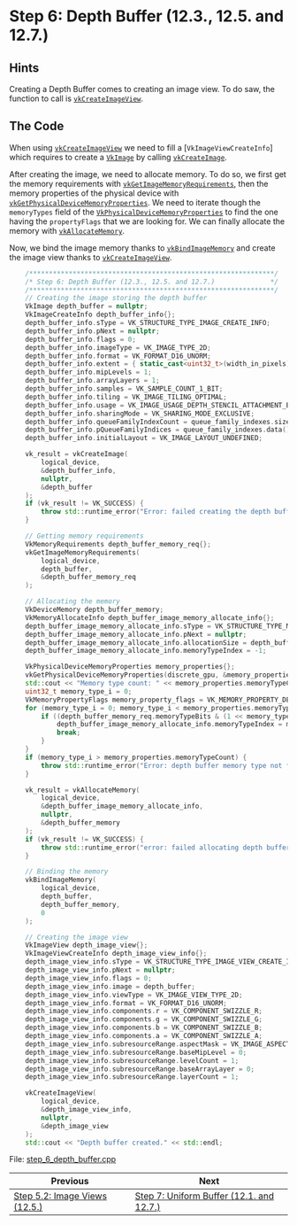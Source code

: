 # **Step 6: Depth Buffer (12.3., 12.5. and 12.7.)**
## **Hints**
Creating a Depth Buffer comes to creating an image view. To do saw, the function to call is [`vkCreateImageView`](https://registry.khronos.org/vulkan/specs/1.3-extensions/html/chap12.html#vkCreateImageView).

## **The Code**
When using [`vkCreateImageView`](https://registry.khronos.org/vulkan/specs/1.3-extensions/html/chap12.html#vkCreateImageView) we need to fill a [`VkImageViewCreateInfo`] which requires to create a [`VkImage`](https://registry.khronos.org/vulkan/specs/1.3-extensions/html/chap12.html#resources-images) by calling [`vkCreateImage`](https://registry.khronos.org/vulkan/specs/1.3-extensions/html/chap12.html#vkCreateImage).

After creating the image, we need to allocate memory. To do so, we first get the memory requirements with [`vkGetImageMemoryRequirements`](https://registry.khronos.org/vulkan/specs/1.3-extensions/html/chap12.html#vkGetImageMemoryRequirements), then the memory properties of the physical device with [`vkGetPhysicalDeviceMemoryProperties`](https://registry.khronos.org/vulkan/specs/1.3-extensions/html/chap11.html#vkGetPhysicalDeviceMemoryProperties). We need to iterate though the `memoryTypes` field of the [`VkPhysicalDeviceMemoryProperties`](https://registry.khronos.org/vulkan/specs/1.3-extensions/html/chap11.html#VkPhysicalDeviceMemoryProperties) to find the one having the `propertyFlags` that we are looking for. We can finally allocate the memory with [`vkAllocateMemory`](https://registry.khronos.org/vulkan/specs/1.3-extensions/html/chap11.html#vkAllocateMemory).

Now, we bind the image memory thanks to [`vkBindImageMemory`](https://registry.khronos.org/vulkan/specs/1.3-extensions/html/chap12.html#vkBindImageMemory) and create the image view thanks to [`vkCreateImageView`](https://registry.khronos.org/vulkan/specs/1.3-extensions/html/chap12.html#vkCreateImageView).

```C++
    /**************************************************************/
	/* Step 6: Depth Buffer (12.3., 12.5. and 12.7.)              */
	/**************************************************************/
	// Creating the image storing the depth buffer
	VkImage depth_buffer = nullptr;
	VkImageCreateInfo depth_buffer_info{};
	depth_buffer_info.sType = VK_STRUCTURE_TYPE_IMAGE_CREATE_INFO;
	depth_buffer_info.pNext = nullptr;
	depth_buffer_info.flags = 0;
	depth_buffer_info.imageType = VK_IMAGE_TYPE_2D;
	depth_buffer_info.format = VK_FORMAT_D16_UNORM;
	depth_buffer_info.extent = { static_cast<uint32_t>(width_in_pixels), static_cast<uint32_t>(height_in_pixels), 1 };
	depth_buffer_info.mipLevels = 1;
	depth_buffer_info.arrayLayers = 1;
	depth_buffer_info.samples = VK_SAMPLE_COUNT_1_BIT;
	depth_buffer_info.tiling = VK_IMAGE_TILING_OPTIMAL;
	depth_buffer_info.usage = VK_IMAGE_USAGE_DEPTH_STENCIL_ATTACHMENT_BIT;
	depth_buffer_info.sharingMode = VK_SHARING_MODE_EXCLUSIVE;
	depth_buffer_info.queueFamilyIndexCount = queue_family_indexes.size();
	depth_buffer_info.pQueueFamilyIndices = queue_family_indexes.data();
	depth_buffer_info.initialLayout = VK_IMAGE_LAYOUT_UNDEFINED;

	vk_result = vkCreateImage(
		logical_device,
		&depth_buffer_info,
		nullptr,
		&depth_buffer
	);
	if (vk_result != VK_SUCCESS) {
		throw std::runtime_error("Error: failed creating the depth buffer!");
	}

	// Getting memory requirements
	VkMemoryRequirements depth_buffer_memory_req{};
	vkGetImageMemoryRequirements(
		logical_device,
		depth_buffer,
		&depth_buffer_memory_req
	);

	// Allocating the memory
	VkDeviceMemory depth_buffer_memory;
	VkMemoryAllocateInfo depth_buffer_image_memory_allocate_info{};
	depth_buffer_image_memory_allocate_info.sType = VK_STRUCTURE_TYPE_MEMORY_ALLOCATE_INFO;
	depth_buffer_image_memory_allocate_info.pNext = nullptr;
	depth_buffer_image_memory_allocate_info.allocationSize = depth_buffer_memory_req.size;
	depth_buffer_image_memory_allocate_info.memoryTypeIndex = -1;

	VkPhysicalDeviceMemoryProperties memory_properties{};
	vkGetPhysicalDeviceMemoryProperties(discrete_gpu, &memory_properties);
	std::cout << "Memory type count: " << memory_properties.memoryTypeCount << std::endl;
	uint32_t memory_type_i = 0;
	VkMemoryPropertyFlags memory_property_flags = VK_MEMORY_PROPERTY_DEVICE_LOCAL_BIT;
	for (memory_type_i = 0; memory_type_i < memory_properties.memoryTypeCount; memory_type_i++) {
		if ((depth_buffer_memory_req.memoryTypeBits & (1 << memory_type_i)) && (memory_properties.memoryTypes[memory_type_i].propertyFlags & memory_property_flags) == memory_property_flags) {
			depth_buffer_image_memory_allocate_info.memoryTypeIndex = memory_type_i;
			break;
		}
	}
	if (memory_type_i > memory_properties.memoryTypeCount) {
		throw std::runtime_error("Error: depth buffer memory type not found!");
	}

	vk_result = vkAllocateMemory(
		logical_device,
		&depth_buffer_image_memory_allocate_info,
		nullptr,
		&depth_buffer_memory
	);
	if (vk_result != VK_SUCCESS) {
		throw std::runtime_error("error: failed allocating depth buffer memory!");
	}

	// Binding the memory
	vkBindImageMemory(
		logical_device,
		depth_buffer,
		depth_buffer_memory,
		0
	);

	// Creating the image view
	VkImageView depth_image_view{};
	VkImageViewCreateInfo depth_image_view_info{};
	depth_image_view_info.sType = VK_STRUCTURE_TYPE_IMAGE_VIEW_CREATE_INFO;
	depth_image_view_info.pNext = nullptr;
	depth_image_view_info.flags = 0;
	depth_image_view_info.image = depth_buffer;
	depth_image_view_info.viewType = VK_IMAGE_VIEW_TYPE_2D;
	depth_image_view_info.format = VK_FORMAT_D16_UNORM;
	depth_image_view_info.components.r = VK_COMPONENT_SWIZZLE_R;
	depth_image_view_info.components.g = VK_COMPONENT_SWIZZLE_G;
	depth_image_view_info.components.b = VK_COMPONENT_SWIZZLE_B;
	depth_image_view_info.components.a = VK_COMPONENT_SWIZZLE_A;
	depth_image_view_info.subresourceRange.aspectMask = VK_IMAGE_ASPECT_DEPTH_BIT;
	depth_image_view_info.subresourceRange.baseMipLevel = 0;
	depth_image_view_info.subresourceRange.levelCount = 1;
	depth_image_view_info.subresourceRange.baseArrayLayer = 0;
	depth_image_view_info.subresourceRange.layerCount = 1;

	vkCreateImageView(
		logical_device,
		&depth_image_view_info,
		nullptr,
		&depth_image_view
	);
	std::cout << "Depth buffer created." << std::endl;
```

File: [step_6_depth_buffer.cpp](../Code/step_6_depth_buffer.cpp)

| Previous | Next |
|---|---|
| [Step 5.2: Image Views (12.5.)](image_views.md) | [Step 7: Uniform Buffer (12.1. and 12.7.)](uniform_buffer.md) |